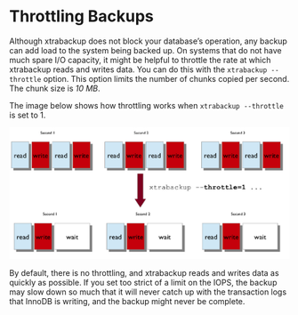 # Throttling Backups

Although xtrabackup does not block your database’s operation, any backup can add
load to the system being backed up. On systems that do not have much spare I/O
capacity, it might be helpful to throttle the rate at which xtrabackup reads and
writes data. You can do this with the `xtrabackup --throttle`
option. This option limits the number of chunks copied per second. The chunk
size is *10 MB*.

The image below shows how throttling works when `xtrabackup --throttle` is set to 1.

![image](../_static/throttle.png)

By default, there is no throttling, and xtrabackup reads and writes data as
quickly as possible. If you set too strict of a limit on the IOPS, the backup may slow down so much that it will never catch up with the transaction logs that InnoDB is writing, and the backup might never be complete.
